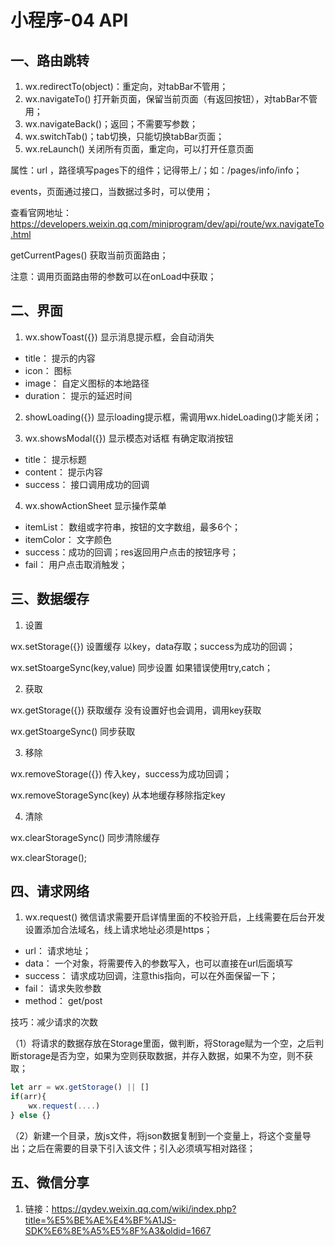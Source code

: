# 小程序-04  API
## 一、路由跳转
1. wx.redirectTo(object)：重定向，对tabBar不管用；
2. wx.navigateTo() 打开新页面，保留当前页面（有返回按钮），对tabBar不管用；
3. wx.navigateBack()；返回；不需要写参数；
4. wx.switchTab()；tab切换，只能切换tabBar页面；
5. wx.reLaunch()   关闭所有页面，重定向，可以打开任意页面

属性：url ，路径填写pages下的组件；记得带上/；如：/pages/info/info；

events，页面通过接口，当数据过多时，可以使用；

查看官网地址：https://developers.weixin.qq.com/miniprogram/dev/api/route/wx.navigateTo.html



getCurrentPages()  获取当前页面路由；

注意：调用页面路由带的参数可以在onLoad中获取；

## 二、界面
1. wx.showToast({})   显示消息提示框，会自动消失
* title： 提示的内容
* icon： 图标
* image： 自定义图标的本地路径
* duration： 提示的延迟时间


2. showLoading({})    显示loading提示框，需调用wx.hideLoading()才能关闭；

3. wx.showsModal({})   显示模态对话框  有确定取消按钮
* title： 提示标题
* content： 提示内容
* success： 接口调用成功的回调



4. wx.showActionSheet   显示操作菜单
* itemList： 数组或字符串，按钮的文字数组，最多6个；
* itemColor： 文字颜色
* success：成功的回调；res返回用户点击的按钮序号；
* fail： 用户点击取消触发；




## 三、数据缓存
1. 设置

wx.setStorage({})  设置缓存   以key，data存取；success为成功的回调；

wx.setStoargeSync(key,value)    同步设置  如果错误使用try,catch；



2. 获取

wx.getStorage({})  获取缓存  没有设置好也会调用，调用key获取

wx.getStoargeSync()    同步获取



3. 移除

wx.removeStorage({})  传入key，success为成功回调；

wx.removeStorageSync(key)    从本地缓存移除指定key



4. 清除

wx.clearStorageSync()  同步清除缓存

wx.clearStorage();


## 四、请求网络
1. wx.request()    微信请求需要开启详情里面的不校验开启，上线需要在后台开发设置添加合法域名，线上请求地址必须是https；
* url： 请求地址；
* data： 一个对象，将需要传入的参数写入，也可以直接在url后面填写
* success： 请求成功回调，注意this指向，可以在外面保留一下；
* fail： 请求失败参数
* method： get/post



技巧：减少请求的次数

（1）将请求的数据存放在Storage里面，做判断，将Storage赋为一个空，之后判断storage是否为空，如果为空则获取数据，并存入数据，如果不为空，则不获取；
```js
let arr = wx.getStorage() || []
if(arr){
    wx.request(....)
} else {}
```
（2）新建一个目录，放js文件，将json数据复制到一个变量上，将这个变量导出；之后在需要的目录下引入该文件；引入必须填写相对路径；

## 五、微信分享
1. 链接：https://qydev.weixin.qq.com/wiki/index.php?title=%E5%BE%AE%E4%BF%A1JS-SDK%E6%8E%A5%E5%8F%A3&oldid=1667
